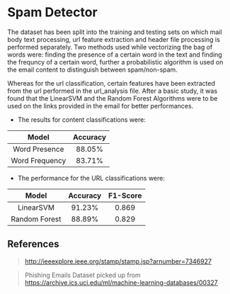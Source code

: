 # Spam Detector

The dataset has been split into the training and testing sets on which mail body text processing, url feature extraction and header file processing is performed separately. Two methods used while vectorizing the bag of words were: finding the presence of a certain word in the text and finding the frequncy of a certain word, further a probabilistic algorithm is used on the email content to distinguish between spam/non-spam. 

Whereas for the url classification, certain features have been extracted from the url performed in the url_analysis file. After a basic study, it was found that the LinearSVM and the Random Forest Algorithms were to be used on the links provided in the email for better performances.

* The results for content classifications were:

| Model           | Accuracy      |
| :-------------: |:-------------:|
| Word Presence   | 88.05%        |
| Word Frequency  | 83.71%        |

* The performance for the URL classifications were:

| Model           | Accuracy      | F1-Score  |
| :-------------: |:-------------:|:---------:|
| LinearSVM       | 91.23%        | 0.869     |
| Random Forest   | 88.89%        | 0.829     |


## References

> http://ieeexplore.ieee.org/stamp/stamp.jsp?arnumber=7346927

> Phishing Emails Dataset picked up from https://archive.ics.uci.edu/ml/machine-learning-databases/00327


